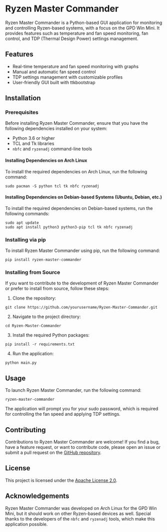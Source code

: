 # Ryzen Master Commander

Ryzen Master Commander is a Python-based GUI application for monitoring and controlling Ryzen-based systems, with a focus on the GPD Win Mini. It provides features such as temperature and fan speed monitoring, fan control, and TDP (Thermal Design Power) settings management.

## Features

- Real-time temperature and fan speed monitoring with graphs
- Manual and automatic fan speed control
- TDP settings management with customizable profiles
- User-friendly GUI built with ttkbootstrap

## Installation

### Prerequisites

Before installing Ryzen Master Commander, ensure that you have the following dependencies installed on your system:

- Python 3.6 or higher
- TCL and Tk libraries
- `nbfc` and `ryzenadj` command-line tools

#### Installing Dependencies on Arch Linux

To install the required dependencies on Arch Linux, run the following command:

```
sudo pacman -S python tcl tk nbfc ryzenadj
```

#### Installing Dependencies on Debian-based Systems (Ubuntu, Debian, etc.)

To install the required dependencies on Debian-based systems, run the following commands:

```
sudo apt update
sudo apt install python3 python3-pip tcl tk nbfc ryzenadj
```

### Installing via pip

To install Ryzen Master Commander using pip, run the following command:

```
pip install ryzen-master-commander
```

### Installing from Source

If you want to contribute to the development of Ryzen Master Commander or prefer to install from source, follow these steps:

1. Clone the repository:

```
git clone https://github.com/yourusername/Ryzen-Master-Commander.git
```

2. Navigate to the project directory:

```
cd Ryzen-Master-Commander
```

3. Install the required Python packages:

```
pip install -r requirements.txt
```

4. Run the application:

```
python main.py
```

## Usage

To launch Ryzen Master Commander, run the following command:

```
ryzen-master-commander
```

The application will prompt you for your sudo password, which is required for controlling the fan speed and applying TDP settings.

## Contributing

Contributions to Ryzen Master Commander are welcome! If you find a bug, have a feature request, or want to contribute code, please open an issue or submit a pull request on the [GitHub repository](https://github.com/yourusername/Ryzen-Master-Commander).

## License

This project is licensed under the [Apache License 2.0](LICENSE).

## Acknowledgements

Ryzen Master Commander was developed on Arch Linux for the GPD Win Mini, but it should work on other Ryzen-based devices as well. Special thanks to the developers of the `nbfc` and `ryzenadj` tools, which make this application possible.